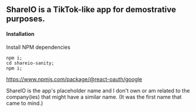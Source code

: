 ## ShareIO is a TikTok-like app for demostrative purposes.

#### Installation

Install NPM dependencies

```shell
npm i;
cd shareio-sanity;
npm i;
```

https://www.npmjs.com/package/@react-oauth/google

ShareIO is the app's placeholder name and I don't own or am related to the company(ies) that might have a similar name. (It was the first name that came to mind.)